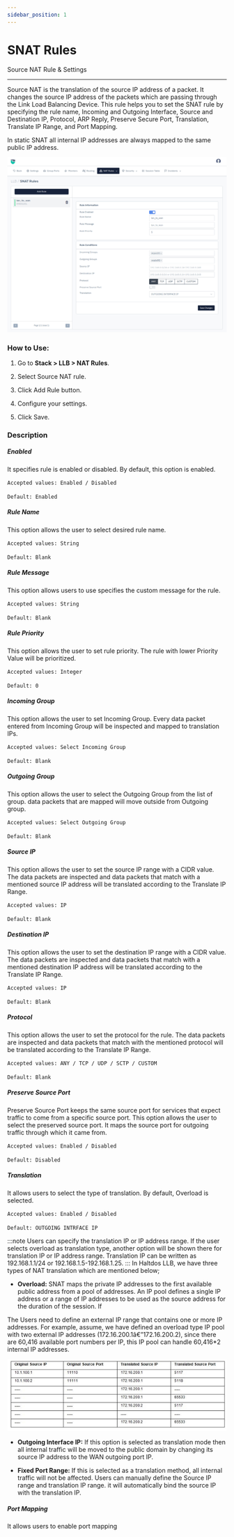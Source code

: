 ```yaml
---
sidebar_position: 1
---
```


# SNAT Rules

Source NAT Rule & Settings

---

Source NAT is the translation of the source IP address of a packet. It changes the source IP address of the packets which are passing through the Link Load Balancing Device. This rule helps you to set the SNAT rule by specifying the rule name, Incoming and Outgoing Interface, Source and Destination IP, Protocol, ARP Reply, Preserve Secure Port, Translation, Translate IP Range, and Port Mapping.

In static SNAT all internal IP addresses are always mapped to the same public IP address.

![source_net](/img/llb/v8/llb_snat_rule.png)

### **How to Use:**

1. Go to **Stack > LLB > NAT Rules**.

2. Select Source NAT rule.

3. Click Add Rule button.

4. Configure your settings.

5. Click Save.

### Description

##### **Enabled**

It specifies rule is enabled or disabled. By default, this option is enabled.

    Accepted values: Enabled / Disabled

    Default: Enabled

##### **Rule Name**

This option allows the user to select desired rule name.

    Accepted values: String

    Default: Blank

##### **Rule Message**

This option allows users to use specifies the custom message for the rule.

    Accepted values: String

    Default: Blank

##### **Rule Priority**

This option allows the user to set rule priority. The rule with lower Priority Value will be prioritized.

    Accepted values: Integer

    Default: 0

##### **Incoming Group**

This option allows the user to set Incoming Group. Every data packet entered from Incoming Group will be inspected and mapped to translation IPs.

    Accepted values: Select Incoming Group

    Default: Blank 

##### **Outgoing Group**

This option allows the user to select the Outgoing Group from the list of group. data packets that are mapped will move outside from Outgoing group.

    Accepted values: Select Outgoing Group

    Default: Blank 

##### **Source IP**

This option allows the user to set the source IP range with a CIDR value. The data packets are inspected and data packets that match with a mentioned source IP address will be translated according to the Translate IP Range.

    Accepted values: IP

    Default: Blank 

##### **Destination IP**

This option allows the user to set the destination IP range with a CIDR value. The data packets are inspected and data packets that match with a mentioned destination IP address will be translated according to the Translate IP Range.

    Accepted values: IP

    Default: Blank 

##### **Protocol**

This option allows the user to set the protocol for the rule. The data packets are inspected and data packets that match with the mentioned protocol will be translated according to the Translate IP Range.

    Accepted values: ANY / TCP / UDP / SCTP / CUSTOM

    Default: Blank 

##### **Preserve Source Port**

Preserve Source Port keeps the same source port for services that expect traffic to come from a specific source port. This option allows the user to select the preserved source port. It maps the source port for outgoing traffic through which it came from.

    Accepted values: Enabled / Disabled

    Default: Disabled 

##### **Translation**

It allows users to select the type of translation. By default, Overload is selected.


    Accepted values: Enabled / Disabled

    Default: OUTGOING INTRFACE IP 

:::note 
Users can specify the translation IP or IP address range. If the user selects overload as translation type, another option will be shown there for translation IP or IP address range. Translation IP can be written as 192.168.1.1/24 or 192.168.1.5-192.168.1.25.
:::
In Haltdos LLB, we have three types of NAT translation which are mentioned below;

 - **Overload:** SNAT maps the private IP addresses to the first available public address from a pool of addresses. An IP pool defines a single IP address or a range of IP addresses to be used as the source address for the duration of the session. If 

The Users need to define an external IP range that contains one or more IP addresses. For example, assume, we have defined an overload type IP pool with two external IP addresses (172.16.200.1â€”172.16.200.2), since there are 60,416 available port numbers per IP, this IP pool can handle 60,416*2 internal IP addresses.

![overload_translation](/img/llb/v7/docs/llb13.png)

 - **Outgoing Interface IP:** If this option is selected as translation mode then all internal traffic will be moved to the public domain by changing its source IP address to the WAN outgoing port IP.

 - **Fixed Port Range:** If this is selected as a translation method, all internal traffic will not be affected. Users can manually define the Source IP range and translation IP range. it will automatically bind the source IP with the translation IP.

##### **Port Mapping**

It allows users to enable port mapping